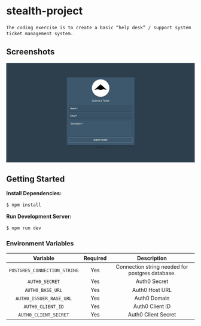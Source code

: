 # stealth-project

```
The coding exercise is to create a basic “help desk” / support system ticket management system.
```

## Screenshots

![form](.images/form.png)

## Getting Started

**Install Dependencies:**

```sh
$ npm install
```

**Run Development Server:**

```sh
$ npm run dev
```

### Environment Variables

|Variable|Required|Description|
|:-:|:-:|:-:|
|`POSTGRES_CONNECTION_STRING`|Yes|Connection string needed for postgres database.|
|`AUTH0_SECRET`|Yes|Auth0 Secret|
|`AUTH0_BASE_URL`|Yes|Auth0 Host URL|
|`AUTH0_ISSUER_BASE_URL`|Yes|Auth0 Domain|
|`AUTH0_CLIENT_ID`|Yes|Auth0 Client ID|
|`AUTH0_CLIENT_SECRET`|Yes|Auth0 Client Secret|
